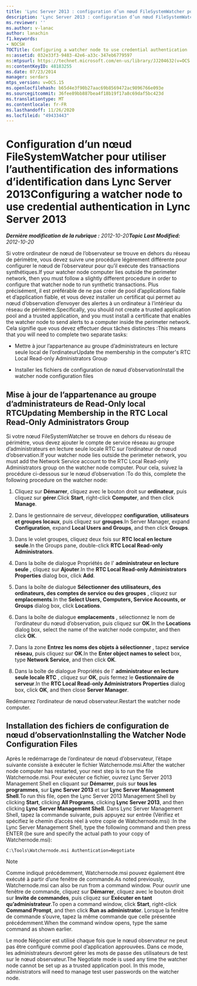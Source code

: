 ```yaml
---
title: 'Lync Server 2013 : configuration d’un nœud FileSystemWatcher pour utiliser l’authentification des informations d’identification'
description: 'Lync Server 2013 : configuration d’un nœud FileSystemWatcher pour utiliser l’authentification des informations d’identification.'
ms.reviewer: ''
ms.author: v-lanac
author: lanachin
f1.keywords:
- NOCSH
TOCTitle: Configuring a watcher node to use credential authentication
ms:assetid: 032e33f3-9483-42e6-a33c-347eb6779597
ms:mtpsurl: https://technet.microsoft.com/en-us/library/JJ204632(v=OCS.15)
ms:contentKeyID: 48183255
ms.date: 07/23/2014
manager: serdars
mtps_version: v=OCS.15
ms.openlocfilehash: b65d4e3f90b27aac69b8569472ac9896766e093e
ms.sourcegitcommit: 36fee89bb887bea4f18b19f17a8c69daf5bc423d
ms.translationtype: MT
ms.contentlocale: fr-FR
ms.lasthandoff: 11/26/2020
ms.locfileid: "49433443"
---
```

# <a name="configuring-a-watcher-node-to-use-credential-authentication-in-lync-server-2013"></a><span data-ttu-id="8b0d5-103">Configuration d’un nœud FileSystemWatcher pour utiliser l’authentification des informations d’identification dans Lync Server 2013</span><span class="sxs-lookup"><span data-stu-id="8b0d5-103">Configuring a watcher node to use credential authentication in Lync Server 2013</span></span>

<div data-xmlns="http://www.w3.org/1999/xhtml">

<div class="topic" data-xmlns="http://www.w3.org/1999/xhtml" data-msxsl="urn:schemas-microsoft-com:xslt" data-cs="https://msdn.microsoft.com/">

<div data-asp="https://msdn2.microsoft.com/asp">



</div>

<div id="mainSection">

<div id="mainBody"><span data-ttu-id="8b0d5-104">

<span> </span></span><span class="sxs-lookup"><span data-stu-id="8b0d5-104">

<span> </span></span></span>

<span data-ttu-id="8b0d5-105">_**Dernière modification de la rubrique :** 2012-10-20_</span><span class="sxs-lookup"><span data-stu-id="8b0d5-105">_**Topic Last Modified:** 2012-10-20_</span></span>

<span data-ttu-id="8b0d5-106">Si votre ordinateur de nœud de l’observateur se trouve en dehors du réseau de périmètre, vous devez suivre une procédure légèrement différente pour configurer le nœud de l’observateur pour qu’il exécute des transactions synthétiques.</span><span class="sxs-lookup"><span data-stu-id="8b0d5-106">If your watcher node computer lies outside the perimeter network, then you must follow a slightly different procedure in order to configure that watcher node to run synthetic transactions.</span></span> <span data-ttu-id="8b0d5-107">Plus précisément, il est préférable de ne pas créer de pool d’applications fiable et d’application fiable, et vous devez installer un certificat qui permet au nœud d’observation d’envoyer des alertes à un ordinateur à l’intérieur du réseau de périmètre.</span><span class="sxs-lookup"><span data-stu-id="8b0d5-107">Specifically, you should not create a trusted application pool and a trusted application, and you must install a certificate that enables the watcher node to send alerts to a computer inside the perimeter network.</span></span> <span data-ttu-id="8b0d5-108">Cela signifie que vous devez effectuer deux tâches distinctes :</span><span class="sxs-lookup"><span data-stu-id="8b0d5-108">This means that you will need to complete two separate tasks:</span></span>

  - <span data-ttu-id="8b0d5-109">Mettre à jour l’appartenance au groupe d’administrateurs en lecture seule local de l’ordinateur</span><span class="sxs-lookup"><span data-stu-id="8b0d5-109">Update the membership in the computer's RTC Local Read-only Administrators Group</span></span>

  - <span data-ttu-id="8b0d5-110">Installer les fichiers de configuration de nœud d’observation</span><span class="sxs-lookup"><span data-stu-id="8b0d5-110">Install the watcher node configuration files</span></span>

<div>

## <a name="updating-membership-in-the-rtc-local-read-only-administrators-group"></a><span data-ttu-id="8b0d5-111">Mise à jour de l’appartenance au groupe d’administrateurs de Read-Only local RTC</span><span class="sxs-lookup"><span data-stu-id="8b0d5-111">Updating Membership in the RTC Local Read-Only Administrators Group</span></span>

<span data-ttu-id="8b0d5-112">Si votre nœud FileSystemWatcher se trouve en dehors du réseau de périmètre, vous devez ajouter le compte de service réseau au groupe d’administrateurs en lecture seule locale RTC sur l’ordinateur de nœud d’observation.</span><span class="sxs-lookup"><span data-stu-id="8b0d5-112">If your watcher node lies outside the perimeter network, you must add the Network Service account to the RTC Local Read-only Administrators group on the watcher node computer.</span></span> <span data-ttu-id="8b0d5-113">Pour cela, suivez la procédure ci-dessous sur le nœud d’observation :</span><span class="sxs-lookup"><span data-stu-id="8b0d5-113">To do this, complete the following procedure on the watcher node:</span></span>

1.  <span data-ttu-id="8b0d5-114">Cliquez sur **Démarrer**, cliquez avec le bouton droit sur **ordinateur**, puis cliquez sur **gérer**.</span><span class="sxs-lookup"><span data-stu-id="8b0d5-114">Click **Start**, right-click **Computer**, and then click **Manage**.</span></span>

2.  <span data-ttu-id="8b0d5-115">Dans le gestionnaire de serveur, développez **configuration**, **utilisateurs et groupes locaux**, puis cliquez sur **groupes**.</span><span class="sxs-lookup"><span data-stu-id="8b0d5-115">In Server Manager, expand **Configuration**, expand **Local Users and Groups**, and then click **Groups**.</span></span>

3.  <span data-ttu-id="8b0d5-116">Dans le volet groupes, cliquez deux fois sur **RTC local en lecture seule**.</span><span class="sxs-lookup"><span data-stu-id="8b0d5-116">In the Groups pane, double-click **RTC Local Read-only Administrators**.</span></span>

4.  <span data-ttu-id="8b0d5-117">Dans la boîte de dialogue Propriétés de l' **administrateur en lecture seule** , cliquez sur **Ajouter**.</span><span class="sxs-lookup"><span data-stu-id="8b0d5-117">In the **RTC Local Read-only Administrators Properties** dialog box, click **Add**.</span></span>

5.  <span data-ttu-id="8b0d5-118">Dans la boîte de dialogue **Sélectionner des utilisateurs, des ordinateurs, des comptes de service ou des groupes** , cliquez sur **emplacements**.</span><span class="sxs-lookup"><span data-stu-id="8b0d5-118">In the **Select Users, Computers, Service Accounts, or Groups** dialog box, click **Locations**.</span></span>

6.  <span data-ttu-id="8b0d5-119">Dans la boîte de dialogue **emplacements** , sélectionnez le nom de l’ordinateur du nœud d’observation, puis cliquez sur **OK**.</span><span class="sxs-lookup"><span data-stu-id="8b0d5-119">In the **Locations** dialog box, select the name of the watcher node computer, and then click **OK**.</span></span>

7.  <span data-ttu-id="8b0d5-120">Dans la zone **Entrez les noms des objets à sélectionner** , tapez **service réseau**, puis cliquez sur **OK**.</span><span class="sxs-lookup"><span data-stu-id="8b0d5-120">In the **Enter object names to select** box, type **Network Service**, and then click **OK**.</span></span>

8.  <span data-ttu-id="8b0d5-121">Dans la boîte de dialogue Propriétés de l' **administrateur en lecture seule locale RTC** , cliquez sur **OK**, puis fermez le **Gestionnaire de serveur**.</span><span class="sxs-lookup"><span data-stu-id="8b0d5-121">In the **RTC Local Read-only Administrators Properties** dialog box, click **OK**, and then close **Server Manager**.</span></span>

<span data-ttu-id="8b0d5-122">Redémarrez l’ordinateur de nœud observateur.</span><span class="sxs-lookup"><span data-stu-id="8b0d5-122">Restart the watcher node computer.</span></span>

</div>

<div>

## <a name="installing-the-watcher-node-configuration-files"></a><span data-ttu-id="8b0d5-123">Installation des fichiers de configuration de nœud d’observation</span><span class="sxs-lookup"><span data-stu-id="8b0d5-123">Installing the Watcher Node Configuration Files</span></span>

<span data-ttu-id="8b0d5-124">Après le redémarrage de l’ordinateur de nœud d’observateur, l’étape suivante consiste à exécuter le fichier Watchernode.msi.</span><span class="sxs-lookup"><span data-stu-id="8b0d5-124">After the watcher node computer has restarted, your next step is to run the file Watchernode.msi.</span></span> <span data-ttu-id="8b0d5-125">Pour exécuter ce fichier, ouvrez Lync Server 2013 Management Shell en cliquant sur **Démarrer**, puis sur **tous les programmes**, sur **Lync Server 2013** et sur **Lync Server Management Shell**.</span><span class="sxs-lookup"><span data-stu-id="8b0d5-125">To run this file, open the Lync Server 2013 Management Shell by clicking **Start**, clicking **All Programs**, clicking **Lync Server 2013**, and then clicking **Lync Server Management Shell**.</span></span> <span data-ttu-id="8b0d5-126">Dans Lync Server Management Shell, tapez la commande suivante, puis appuyez sur entrée (Vérifiez et spécifiez le chemin d’accès réel à votre copie de Watchernode.msi) :</span><span class="sxs-lookup"><span data-stu-id="8b0d5-126">In the Lync Server Management Shell, type the following command and then press ENTER (be sure and specify the actual path to your copy of Watchernode.msi):</span></span>

    C:\Tools\Watchernode.msi Authentication=Negotiate

<div>


> [!NOTE]  
> <span data-ttu-id="8b0d5-127">Comme indiqué précédemment, Watchernode.msi pouvez également être exécuté à partir d’une fenêtre de commande.</span><span class="sxs-lookup"><span data-stu-id="8b0d5-127">As noted previously, Watchernode.msi can also be run from a command window.</span></span> <span data-ttu-id="8b0d5-128">Pour ouvrir une fenêtre de commande, cliquez sur <STRONG>Démarrer</STRONG>, cliquez avec le bouton droit sur <STRONG>Invite de commandes</STRONG>, puis cliquez sur <STRONG>Exécuter en tant qu’administrateur</STRONG>.</span><span class="sxs-lookup"><span data-stu-id="8b0d5-128">To open a command window, click <STRONG>Start</STRONG>, right-click <STRONG>Command Prompt</STRONG>, and then click <STRONG>Run as administrator</STRONG>.</span></span> <span data-ttu-id="8b0d5-129">Lorsque la fenêtre de commande s’ouvre, tapez la même commande que celle présentée précédemment.</span><span class="sxs-lookup"><span data-stu-id="8b0d5-129">When the command window opens, type the same command as shown earlier.</span></span>



</div>

<span data-ttu-id="8b0d5-p105">Le mode Négocier est utilisé chaque fois que le nœud observateur ne peut pas être configuré comme pool d’application approuvées. Dans ce mode, les administrateurs devront gérer les mots de passe des utilisateurs de test sur le nœud observateur.</span><span class="sxs-lookup"><span data-stu-id="8b0d5-p105">The Negotiate mode is used any time the watcher node cannot be set up as a trusted application pool. In this mode, administrators will need to manage test user passwords on the watcher node.</span></span>

<span data-ttu-id="8b0d5-132"></div>

</div>

<span> </span>

</div>

</div>

</span><span class="sxs-lookup"><span data-stu-id="8b0d5-132"></div>

</div>

<span> </span>

</div>

</div>

</span></span></div>

